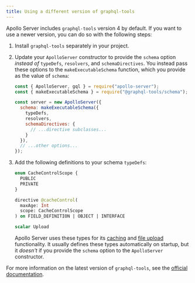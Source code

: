 ```yaml
---
title: Using a different version of graphql-tools
---
```


Apollo Server includes `graphql-tools` version 4 by default. If you want to use a newer version, you can do so with the following steps:

1. Install `graphql-tools` separately in your project.

2. Update your `ApolloServer` constructor to provide the `schema` option _instead of_ `typeDefs`, `resolvers`, and `schemaDirectives`. You instead pass these options to the `makeExecutableSchema` function, which you provide as the value of `schema`:

    ```js:title=index.js
    const { ApolloServer, gql } = require("apollo-server");
    const { makeExecutableSchema } = require("@graphql-tools/schema");

    const server = new ApolloServer({
      schema: makeExecutableSchema({
        typeDefs,
        resolvers,
        schemaDirectives: {
          // ...directive subclasses...
        }
      }),
      // ...other options...
    });
    ```

3. Add the following definitions to your schema `typeDefs`:

    ```graphql:title=schema.graphql
    enum CacheControlScope {
      PUBLIC
      PRIVATE
    }

    directive @cacheControl(
      maxAge: Int
      scope: CacheControlScope
    ) on FIELD_DEFINITION | OBJECT | INTERFACE

    scalar Upload
    ```

    Apollo Server uses these types for its [caching](./performance/caching/) and [file upload](./data/file-uploads/) functionality. It usually defines these types automatically on startup, but it _doesn't_ if you provide the `schema` option to the `ApolloServer` constructor.

For more information on the latest version of `graphql-tools`, see the [official documentation](https://www.graphql-tools.com/docs/introduction/).
